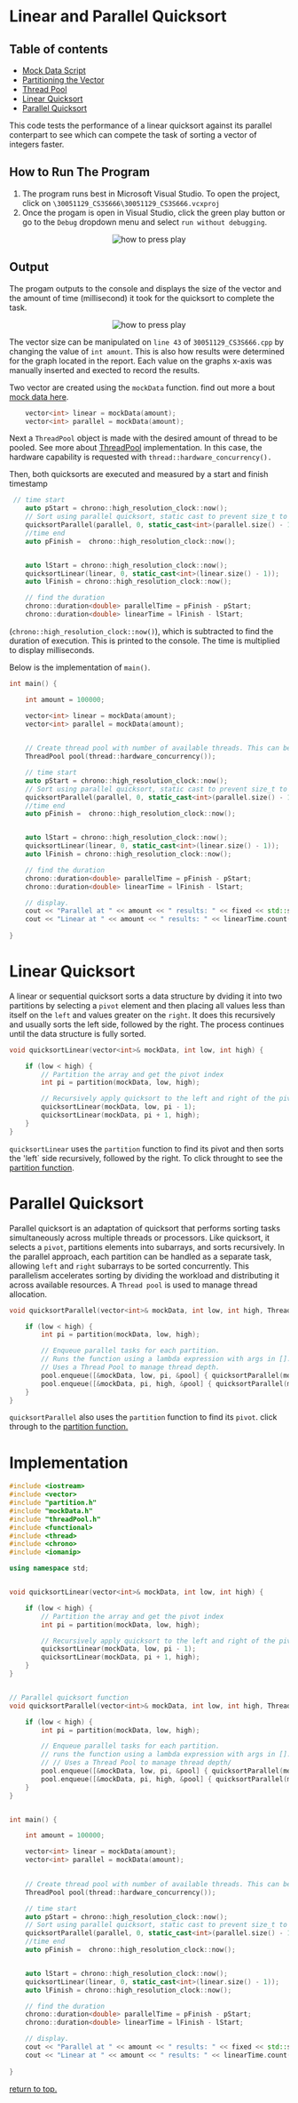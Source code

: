 # Linear and Parallel Quicksort

## Table of contents
* [Mock Data Script](/docs/mockData.md)
* [Partitioning the Vector](/docs/partition.md)
* [Thread Pool](/docs/threadPool.md)
* [Linear Quicksort](#linear-quicksort)
* [Parallel Quicksort](#parallel-quicksort)

This code tests the performance of a linear quicksort against its parallel conterpart to see which can compete the task of sorting a vector of integers faster.

## How to Run The Program

1. The program runs best in Microsoft Visual Studio. To open the project, click on `\30051129_CS3S666\30051129_CS3S666.vcxproj`
2. Once the progam is open in Visual Studio, click the green play button or go to the `Debug` dropdown menu and select `run without debugging`.

<p align="center">
<img src="/docs/assets/startProgam.jpg" alt="how to press play" >
</p>

## Output

The progam outputs to the console and displays the size of the vector and the amount of time (millisecond) it took for the quicksort to complete the task.

<p align="center">
<img src="/docs/assets/output.jpg" alt="how to press play" >
</p>

The vector size can be manipulated on `line 43` of `30051129_CS3S666.cpp` by changing the value of `int amount`. This is also how results were determined for the graph located in the report. Each value on the graphs x-axis was manually inserted and exected to record the results.

Two vector are created using the `mockData` function. find out more a bout [mock data here](/docs/mockData.md). 
```cpp
    vector<int> linear = mockData(amount);
    vector<int> parallel = mockData(amount);
```
Next a `ThreadPool` object is made with the desired amount of thread to be pooled. See more about [ThreadPool](/docs/threadPool.md) implementation. In this case, the hardware capability is requested with `thread::hardware_concurrency().` 

Then, both quicksorts are executed and measured by a start and finish timestamp 
```cpp
 // time start
    auto pStart = chrono::high_resolution_clock::now();
    // Sort using parallel quicksort, static cast to prevent size_t to int data wrap.
    quicksortParallel(parallel, 0, static_cast<int>(parallel.size() - 1), pool);
    //time end
    auto pFinish =  chrono::high_resolution_clock::now();


    auto lStart = chrono::high_resolution_clock::now();
    quicksortLinear(linear, 0, static_cast<int>(linear.size() - 1));
    auto lFinish = chrono::high_resolution_clock::now();

    // find the duration
    chrono::duration<double> parallelTime = pFinish - pStart;
    chrono::duration<double> linearTime = lFinish - lStart;

```
(`chrono::high_resolution_clock::now()`), which is subtracted to find the duration of execution.
This is printed to the console. The time is multiplied to display milliseconds.

Below is the implementation of `main()`.

```cpp
int main() {

    int amount = 100000;

    vector<int> linear = mockData(amount);
    vector<int> parallel = mockData(amount);

    
    // Create thread pool with number of available threads. This can be lowered if necessary.
    ThreadPool pool(thread::hardware_concurrency());

    // time start
    auto pStart = chrono::high_resolution_clock::now();
    // Sort using parallel quicksort, static cast to prevent size_t to int data wrap.
    quicksortParallel(parallel, 0, static_cast<int>(parallel.size() - 1), pool);
    //time end
    auto pFinish =  chrono::high_resolution_clock::now();


    auto lStart = chrono::high_resolution_clock::now();
    quicksortLinear(linear, 0, static_cast<int>(linear.size() - 1));
    auto lFinish = chrono::high_resolution_clock::now();

    // find the duration
    chrono::duration<double> parallelTime = pFinish - pStart;
    chrono::duration<double> linearTime = lFinish - lStart;

    // display.
    cout << "Parallel at " << amount << " results: " << fixed << std::setprecision(5)<< parallelTime.count() * 1000 << " milliseconds" << endl;
    cout << "Linear at " << amount << " results: " << linearTime.count() * 1000 << " Milliseconds" << endl;
      
}
```

# Linear Quicksort

A linear or sequential quicksort sorts a data structure by dviding it into two partitions by selecting a `pivot` element and then placing all values less than itself on the `left` and values greater on the `right`. It does this recursively and usually sorts the left side, followed by the right. The process continues until the data structure is fully sorted. 

```cpp
void quicksortLinear(vector<int>& mockData, int low, int high) {

    if (low < high) {
        // Partition the array and get the pivot index
        int pi = partition(mockData, low, high);

        // Recursively apply quicksort to the left and right of the pivot
        quicksortLinear(mockData, low, pi - 1);
        quicksortLinear(mockData, pi + 1, high);
    }
}
```
`quicksortLinear` uses the `partition` function to find its pivot and then sorts the 'left` side recursively, followed by the right. To click throught to see the [partition function](/docs/partition.md).

# Parallel Quicksort

Parallel quicksort is an adaptation of quicksort that performs sorting tasks simultaneously across multiple threads or processors. Like quicksort, it selects a `pivot`, partitions elements into subarrays, and sorts recursively. In the parallel approach, each partition can be handled as a separate task, allowing `left` and `right` subarrays to be sorted concurrently. This parallelism accelerates sorting by dividing the workload and distributing it across available resources. A `Thread pool` is used to manage thread allocation. 

```cpp
void quicksortParallel(vector<int>& mockData, int low, int high, ThreadPool& pool) {

    if (low < high) {
        int pi = partition(mockData, low, high);

        // Enqueue parallel tasks for each partition.
        // Runs the function using a lambda expression with args in [].
        // Uses a Thread Pool to manage thread depth.
        pool.enqueue([&mockData, low, pi, &pool] { quicksortParallel(mockData, low, pi - 1, pool); });
        pool.enqueue([&mockData, pi, high, &pool] { quicksortParallel(mockData, pi + 1, high, pool); });
    }
}
```

`quicksortParallel` also uses the `partition` function to find its `pivot`. click through to the [partition function.](/docs/partition.md)

# Implementation

```cpp
#include <iostream>
#include <vector>
#include "partition.h"
#include "mockData.h"
#include "threadPool.h"
#include <functional>
#include <thread>
#include <chrono>
#include <iomanip>

using namespace std;


void quicksortLinear(vector<int>& mockData, int low, int high) {

    if (low < high) {
        // Partition the array and get the pivot index
        int pi = partition(mockData, low, high);

        // Recursively apply quicksort to the left and right of the pivot
        quicksortLinear(mockData, low, pi - 1);
        quicksortLinear(mockData, pi + 1, high);
    }
}


// Parallel quicksort function
void quicksortParallel(vector<int>& mockData, int low, int high, ThreadPool& pool) {

    if (low < high) {
        int pi = partition(mockData, low, high);

        // Enqueue parallel tasks for each partition.
        // runs the function using a lambda expression with args in [].
        // // Uses a Thread Pool to manage thread depth/ 
        pool.enqueue([&mockData, low, pi, &pool] { quicksortParallel(mockData, low, pi - 1, pool); });
        pool.enqueue([&mockData, pi, high, &pool] { quicksortParallel(mockData, pi + 1, high, pool); });
    }
}


int main() {

    int amount = 100000;

    vector<int> linear = mockData(amount);
    vector<int> parallel = mockData(amount);

    
    // Create thread pool with number of available threads. This can be lowered if necessary.
    ThreadPool pool(thread::hardware_concurrency());

    // time start
    auto pStart = chrono::high_resolution_clock::now();
    // Sort using parallel quicksort, static cast to prevent size_t to int data wrap.
    quicksortParallel(parallel, 0, static_cast<int>(parallel.size() - 1), pool);
    //time end
    auto pFinish =  chrono::high_resolution_clock::now();


    auto lStart = chrono::high_resolution_clock::now();
    quicksortLinear(linear, 0, static_cast<int>(linear.size() - 1));
    auto lFinish = chrono::high_resolution_clock::now();

    // find the duration
    chrono::duration<double> parallelTime = pFinish - pStart;
    chrono::duration<double> linearTime = lFinish - lStart;

    // display.
    cout << "Parallel at " << amount << " results: " << fixed << std::setprecision(5)<< parallelTime.count() * 1000 << " milliseconds" << endl;
    cout << "Linear at " << amount << " results: " << linearTime.count() * 1000 << " Milliseconds" << endl;
      
}

```


[return to top.](#linear-and-parallel-quicksort)
